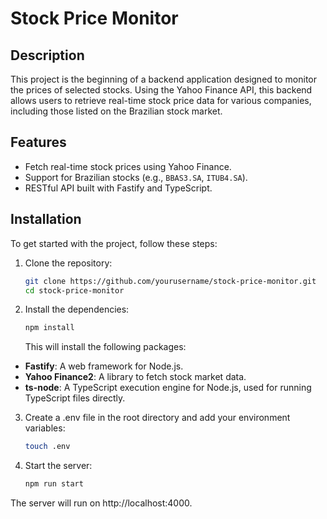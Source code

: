 # Stock Price Monitor

## Description

This project is the beginning of a backend application designed to monitor the prices of selected stocks. Using the Yahoo Finance API, this backend allows users to retrieve real-time stock price data for various companies, including those listed on the Brazilian stock market.

## Features

- Fetch real-time stock prices using Yahoo Finance.
- Support for Brazilian stocks (e.g., `BBAS3.SA`, `ITUB4.SA`).
- RESTful API built with Fastify and TypeScript.

## Installation

To get started with the project, follow these steps:

1. Clone the repository:

   ```bash
   git clone https://github.com/yourusername/stock-price-monitor.git
   cd stock-price-monitor
    ```
2. Install the dependencies:
    ```bash
    npm install
    ```
    This will install the following packages:

- **Fastify**: A web framework for Node.js.
- **Yahoo Finance2**: A library to fetch stock market data.
- **ts-node**: A TypeScript execution engine for Node.js, used for running TypeScript files directly.

3. Create a .env file in the root directory and add your environment variables:
    ```bash
    touch .env
    ```
4. Start the server:
    ```bash
    npm run start
    ```
The server will run on http://localhost:4000.
    